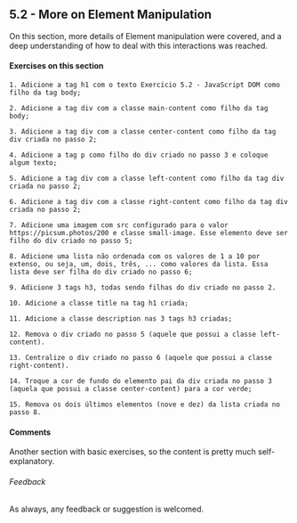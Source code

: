 ## 5.2 - More on Element Manipulation

On this section, more details of Element manipulation were covered, and a deep understanding of how to deal with this interactions was reached.

#### Exercises on this section

```
1. Adicione a tag h1 com o texto Exercício 5.2 - JavaScript DOM como filho da tag body;

2. Adicione a tag div com a classe main-content como filho da tag body;

3. Adicione a tag div com a classe center-content como filho da tag div criada no passo 2;

4. Adicione a tag p como filho do div criado no passo 3 e coloque algum texto;

5. Adicione a tag div com a classe left-content como filho da tag div criada no passo 2;

6. Adicione a tag div com a classe right-content como filho da tag div criada no passo 2;

7. Adicione uma imagem com src configurado para o valor https://picsum.photos/200 e classe small-image. Esse elemento deve ser filho do div criado no passo 5;

8. Adicione uma lista não ordenada com os valores de 1 a 10 por extenso, ou seja, um, dois, três, ... como valores da lista. Essa lista deve ser filha do div criado no passo 6;

9. Adicione 3 tags h3, todas sendo filhas do div criado no passo 2.

10. Adicione a classe title na tag h1 criada;

11. Adicione a classe description nas 3 tags h3 criadas;

12. Remova o div criado no passo 5 (aquele que possui a classe left-content).

13. Centralize o div criado no passo 6 (aquele que possui a classe right-content).

14. Troque a cor de fundo do elemento pai da div criada no passo 3 (aquela que possui a classe center-content) para a cor verde;

15. Remova os dois últimos elementos (nove e dez) da lista criada no passo 8.
```

#### Comments

Another section with basic exercises, so the content is pretty much self-explanatory.

###### Feedback

As always, any feedback or suggestion is welcomed.
